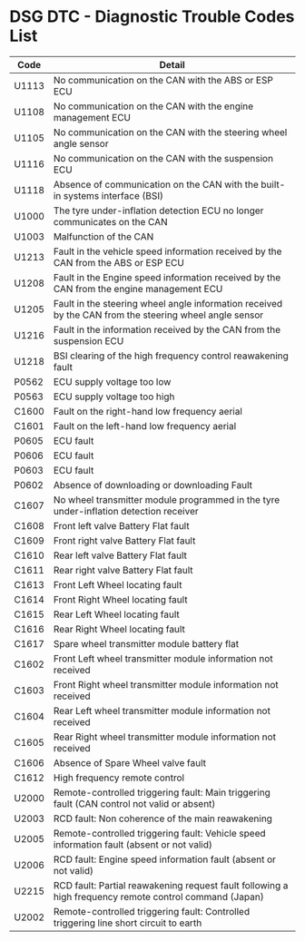 # DSG DTC - Diagnostic Trouble Codes List

| Code | Detail |
| - | - |
| U1113 | No communication on the CAN with the ABS or ESP ECU |
| U1108 | No communication on the CAN with the engine management ECU |
| U1105 | No communication on the CAN with the steering wheel angle sensor |
| U1116 | No communication on the CAN with the suspension ECU |
| U1118 | Absence of communication on the CAN with the built-in systems interface (BSI) |
| U1000 | The tyre under-inflation detection ECU no longer communicates on the CAN |
| U1003 | Malfunction of the CAN |
| U1213 | Fault in the vehicle speed information received by the CAN from the ABS or ESP ECU |
| U1208 | Fault in the Engine speed information received by the CAN from the engine management ECU |
| U1205 | Fault in the steering wheel angle information received by the CAN from the steering wheel angle sensor |
| U1216 | Fault in the information received by the CAN from the suspension ECU |
| U1218 | BSI clearing of the high frequency control reawakening fault |
| P0562 | ECU supply voltage too low |
| P0563 | ECU supply voltage too high |
| C1600 | Fault on the right-hand low frequency aerial |
| C1601 | Fault on the left-hand low frequency aerial |
| P0605 | ECU fault |
| P0606 | ECU fault |
| P0603 | ECU fault |
| P0602 | Absence of downloading or downloading Fault |
| C1607 | No wheel transmitter module programmed in the tyre under-inflation detection receiver |
| C1608 | Front left valve Battery Flat fault |
| C1609 | Front right valve Battery Flat fault |
| C1610 | Rear left valve Battery Flat fault |
| C1611 | Rear right valve Battery Flat fault |
| C1613 | Front Left Wheel locating fault |
| C1614 | Front Right Wheel locating fault |
| C1615 | Rear Left Wheel locating fault |
| C1616 | Rear Right Wheel locating fault |
| C1617 | Spare wheel transmitter module battery flat |
| C1602 | Front Left wheel transmitter module information not received |
| C1603 | Front Right wheel transmitter module information not received |
| C1604 | Rear Left wheel transmitter module information not received |
| C1605 | Rear Right wheel transmitter module information not received |
| C1606 | Absence of Spare Wheel valve fault |
| C1612 | High frequency remote control |
| U2000 | Remote-controlled triggering fault: Main triggering fault (CAN control not valid or absent) |
| U2003 | RCD fault: Non coherence of the main reawakening |
| U2005 | Remote-controlled triggering fault: Vehicle speed information fault (absent or not valid) |
| U2006 | RCD fault: Engine speed information fault (absent or not valid) |
| U2215 | RCD fault: Partial reawakening request fault following a high frequency remote control command (Japan) |
| U2002 | Remote-controlled triggering fault: Controlled triggering line short circuit to earth |

